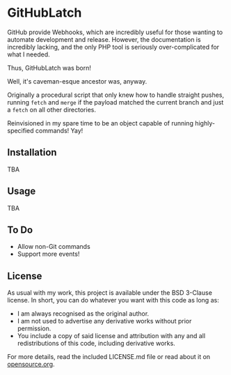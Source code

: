 GitHubLatch
===========

GitHub provide Webhooks, which are incredibly useful for those wanting to automate development and release. However, the documentation is incredibly lacking, and the only PHP tool is seriously over-complicated for what I needed.

Thus, GitHubLatch was born!

Well, it's caveman-esque ancestor was, anyway.

Originally a procedural script that only knew how to handle straight pushes, running `fetch` and `merge` if the payload matched the current branch and just a `fetch` on all other directories.

Reinvisioned in my spare time to be an object capable of running highly-specified commands! Yay!

## Installation ##

TBA

## Usage ##

TBA

## To Do ##

* Allow non-Git commands
* Support more events!

## License ##

As usual with my work, this project is available under the BSD 3-Clause license. In short, you can do whatever you want with this code as long as:

* I am always recognised as the original author.
* I am not used to advertise any derivative works without prior permission.
* You include a copy of said license and attribution with any and all redistributions of this code, including derivative works.

For more details, read the included LICENSE.md file or read about it on [opensource.org](http://opensource.org/licenses/BSD-3-Clause).